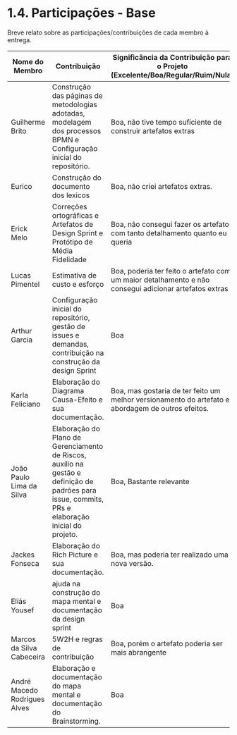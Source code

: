 # 1.4. Participações - Base

Breve relato sobre as participações/contribuições de cada membro à entrega. 

|Nome do Membro | Contribuição | Significância da Contribuição para o Projeto (Excelente/Boa/Regular/Ruim/Nula) |
| -- | -- | -- |
| Guilherme Brito  |   Construção das páginas de metodologias adotadas, modelagem dos processos BPMN e Configuração inicial do repositório. | Boa, não tive tempo suficiente de construir artefatos extras |
| Eurico  |  Construção do documento dos lexicos | Boa, não criei artefatos extras.|
| Erick Melo  |  Correções ortográficas e Artefatos de Design Sprint e Protótipo de Média Fidelidade | Boa, não consegui fazer os artefatos com tanto detalhamento quanto eu queria|
| Lucas Pimentel  |  Estimativa de custo e esforço | Boa, poderia ter feito o artefato com um maior detalhamento e não consegui adicionar artefatos extras|
|  Arthur Garcia  |   Configuração inicial do repositório, gestão de issues e demandas, contribuição na construção da design Sprint | Boa|
|  Karla Feliciano  |   Elaboração do Diagrama Causa-Efeito e sua documentação. | Boa, mas gostaria de ter feito um melhor versionamento do artefato e abordagem de outros efeitos.|
|   João Paulo Lima da Silva  |    Elaboração do Plano de Gerenciamento de Riscos, auxílio na gestão e definição de padrões para issue, commits, PRs e elaboração inicial do projeto.  | Boa, Bastante relevante|
|   Jackes Fonseca  |     Elaboração do Rich Picture e sua documentação.  | Boa, mas poderia ter realizado uma nova versão.|
|    Eliás Yousef |      ajuda na construção do mapa mental e documentação da design sprint   | Boa |
|    Marcos da Silva Cabeceira |      5W2H e regras de contribuição    | Boa, porém o artefato poderia ser mais abrangente |
|   André Macedo Rodrigues Alves  |     Elaboração e documentação do mapa mental e documentação do Brainstorming.   | Boa |
